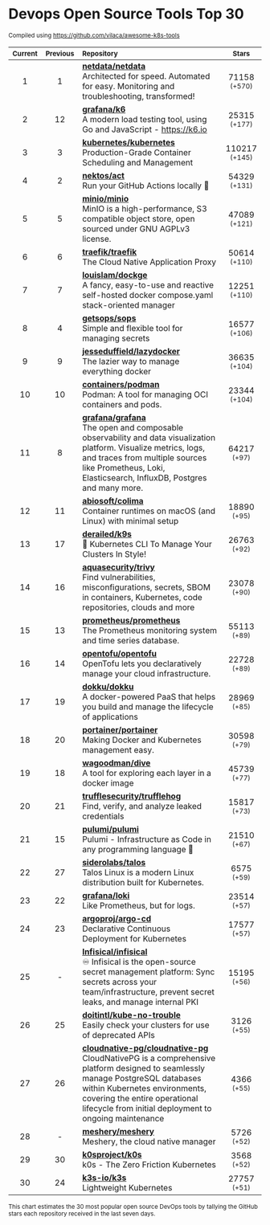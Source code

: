 # Devops Open Source Tools Top 30
<sup>Compiled using https://github.com/vilaca/awesome-k8s-tools</sup>
<div align="center">

|<sub>Current</sub>|<sub>Previous</sub>|<sub>Repository</sub>|<sub>Stars</sub>|
|:---:|:---:|:---|:---:|
|1|1|[**netdata/netdata**](https://github.com/netdata/netdata)<br/>Architected for speed. Automated for easy. Monitoring and troubleshooting, transformed!|71158 <sup>(+570)</sup>|
|2|12|[**grafana/k6**](https://github.com/grafana/k6)<br/>A modern load testing tool, using Go and JavaScript - https://k6.io|25315 <sup>(+177)</sup>|
|3|3|[**kubernetes/kubernetes**](https://github.com/kubernetes/kubernetes)<br/>Production-Grade Container Scheduling and Management|110217 <sup>(+145)</sup>|
|4|2|[**nektos/act**](https://github.com/nektos/act)<br/>Run your GitHub Actions locally 🚀|54329 <sup>(+131)</sup>|
|5|5|[**minio/minio**](https://github.com/minio/minio)<br/>MinIO is a high-performance, S3 compatible object store, open sourced under GNU AGPLv3 license.|47089 <sup>(+121)</sup>|
|6|6|[**traefik/traefik**](https://github.com/traefik/traefik)<br/>The Cloud Native Application Proxy|50614 <sup>(+110)</sup>|
|7|7|[**louislam/dockge**](https://github.com/louislam/dockge)<br/>A fancy, easy-to-use and reactive self-hosted docker compose.yaml stack-oriented manager|12251 <sup>(+110)</sup>|
|8|4|[**getsops/sops**](https://github.com/getsops/sops)<br/>Simple and flexible tool for managing secrets|16577 <sup>(+106)</sup>|
|9|9|[**jesseduffield/lazydocker**](https://github.com/jesseduffield/lazydocker)<br/>The lazier way to manage everything docker|36635 <sup>(+104)</sup>|
|10|10|[**containers/podman**](https://github.com/containers/podman)<br/>Podman: A tool for managing OCI containers and pods.|23344 <sup>(+104)</sup>|
|11|8|[**grafana/grafana**](https://github.com/grafana/grafana)<br/>The open and composable observability and data visualization platform. Visualize metrics, logs, and traces from multiple sources like Prometheus, Loki, Elasticsearch, InfluxDB, Postgres and many more. |64217 <sup>(+97)</sup>|
|12|11|[**abiosoft/colima**](https://github.com/abiosoft/colima)<br/>Container runtimes on macOS (and Linux) with minimal setup|18890 <sup>(+95)</sup>|
|13|17|[**derailed/k9s**](https://github.com/derailed/k9s)<br/>🐶 Kubernetes CLI To Manage Your Clusters In Style!|26763 <sup>(+92)</sup>|
|14|16|[**aquasecurity/trivy**](https://github.com/aquasecurity/trivy)<br/>Find vulnerabilities, misconfigurations, secrets, SBOM in containers, Kubernetes, code repositories, clouds and more|23078 <sup>(+90)</sup>|
|15|13|[**prometheus/prometheus**](https://github.com/prometheus/prometheus)<br/>The Prometheus monitoring system and time series database.|55113 <sup>(+89)</sup>|
|16|14|[**opentofu/opentofu**](https://github.com/opentofu/opentofu)<br/>OpenTofu lets you declaratively manage your cloud infrastructure.|22728 <sup>(+89)</sup>|
|17|19|[**dokku/dokku**](https://github.com/dokku/dokku)<br/>A docker-powered PaaS that helps you build and manage the lifecycle of applications|28969 <sup>(+85)</sup>|
|18|20|[**portainer/portainer**](https://github.com/portainer/portainer)<br/>Making Docker and Kubernetes management easy.|30598 <sup>(+79)</sup>|
|19|18|[**wagoodman/dive**](https://github.com/wagoodman/dive)<br/>A tool for exploring each layer in a docker image|45739 <sup>(+77)</sup>|
|20|21|[**trufflesecurity/trufflehog**](https://github.com/trufflesecurity/trufflehog)<br/>Find, verify, and analyze leaked credentials|15817 <sup>(+73)</sup>|
|21|15|[**pulumi/pulumi**](https://github.com/pulumi/pulumi)<br/>Pulumi - Infrastructure as Code in any programming language 🚀|21510 <sup>(+67)</sup>|
|22|27|[**siderolabs/talos**](https://github.com/siderolabs/talos)<br/>Talos Linux is a modern Linux distribution built for Kubernetes.|6575 <sup>(+59)</sup>|
|23|22|[**grafana/loki**](https://github.com/grafana/loki)<br/>Like Prometheus, but for logs.|23514 <sup>(+57)</sup>|
|24|23|[**argoproj/argo-cd**](https://github.com/argoproj/argo-cd)<br/>Declarative Continuous Deployment for Kubernetes|17577 <sup>(+57)</sup>|
|25|-|[**Infisical/infisical**](https://github.com/Infisical/infisical)<br/>♾ Infisical is the open-source secret management platform: Sync secrets across your team/infrastructure, prevent secret leaks, and manage internal PKI|15195 <sup>(+56)</sup>|
|26|25|[**doitintl/kube-no-trouble**](https://github.com/doitintl/kube-no-trouble)<br/>Easily check your clusters for use of deprecated APIs|3126 <sup>(+55)</sup>|
|27|26|[**cloudnative-pg/cloudnative-pg**](https://github.com/cloudnative-pg/cloudnative-pg)<br/>CloudNativePG is a comprehensive platform designed to seamlessly manage PostgreSQL databases within Kubernetes environments, covering the entire operational lifecycle from initial deployment to ongoing maintenance|4366 <sup>(+55)</sup>|
|28|-|[**meshery/meshery**](https://github.com/meshery/meshery)<br/>Meshery, the cloud native manager|5726 <sup>(+52)</sup>|
|29|30|[**k0sproject/k0s**](https://github.com/k0sproject/k0s)<br/>k0s - The Zero Friction Kubernetes|3568 <sup>(+52)</sup>|
|30|24|[**k3s-io/k3s**](https://github.com/k3s-io/k3s)<br/>Lightweight Kubernetes|27757 <sup>(+51)</sup>|


</div>

<sub>This chart estimates the 30 most popular open source DevOps tools by tallying the GitHub stars each repository received in the last seven days.</sub>
